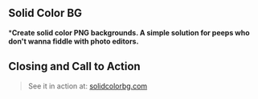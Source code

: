 ## Solid Color BG ##
***Create solid color PNG backgrounds. A simple solution for peeps who don't wanna fiddle with photo editors.**

## Closing and Call to Action ##
  > See it in action at: [solidcolorbg.com](solidcolorbg.com)
